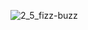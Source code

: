 ![2_5_fizz-buzz](https://cloud.githubusercontent.com/assets/24531038/21691360/f58c19aa-d380-11e6-8c48-56ad16271e27.jpg)